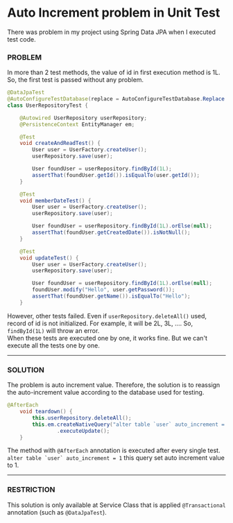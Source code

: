 # Auto Increment problem in Unit Test

There was problem in my project using Spring Data JPA when I executed test code.


### PROBLEM
In more than 2 test methods, the value of id in first execution method is 1L. So, the first test is passed without any problem. 

```java
@DataJpaTest
@AutoConfigureTestDatabase(replace = AutoConfigureTestDatabase.Replace.NONE)
class UserRepositoryTest {

    @Autowired UserRepository userRepository;
    @PersistenceContext EntityManager em;

    @Test
    void createAndReadTest() {
        User user = UserFactory.createUser();
        userRepository.save(user);

        User foundUser = userRepository.findById(1L);
        assertThat(foundUser.getId()).isEqualTo(user.getId());
    }

    @Test
    void memberDateTest() {
        User user = UserFactory.createUser();
        userRepository.save(user);

        User foundUser = userRepository.findById(1L).orElse(null);
        assertThat(foundUser.getCreatedDate()).isNotNull();
    }

    @Test
    void updateTest() {
        User user = UserFactory.createUser();
        userRepository.save(user);

        User foundUser = userRepository.findById(1L).orElse(null);
        foundUser.modify("Hello", user.getPassword());
        assertThat(foundUser.getName()).isEqualTo("Hello");
    }

```

However, other tests failed. Even if `userRepository.deleteAll()` used, record of id is not initialized. For example, it will be 2L, 3L, .... So, `findById(1L)` will throw an error.  
When these tests are executed one by one, it works fine. But we can't execute all the tests one by one.

--- 
      
### SOLUTION
The problem is auto increment value. Therefore, the solution is to reassign the auto-increment value according to the database used for testing.
```java
@AfterEach
    void teardown() {
        this.userRepository.deleteAll();
        this.em.createNativeQuery("alter table `user` auto_increment = 1")
                .executeUpdate();
    }
```
The method with `@AfterEach` annotation is executed after every single test. ``alter table `user` auto_increment = 1`` this query set auto increment value to 1.

---    

### RESTRICTION

This solution is only available at Service Class that is applied `@Transactional` annotation (such as `@DataJpaTest`).